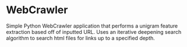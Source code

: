 # WebCrawler
Simple Python WebCrawler application that performs a unigram feature extraction based off of inputted URL.
Uses an iterative deepening search algorithm to search html files for links up to a specified depth.
